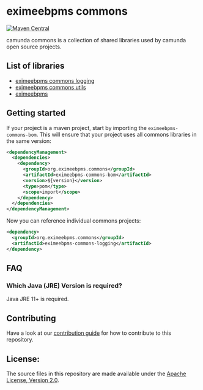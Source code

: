 # eximeebpms commons

[![Maven Central](https://maven-badges.herokuapp.com/maven-central/org.eximeebpms.commons/camunda-commons-bom/badge.svg)](https://maven-badges.herokuapp.com/maven-central/org.eximeebpms.commons/camunda-commons-bom)


camunda commons is a collection of shared libraries used by camunda open source projects.

## List of libraries

* [eximeebpms commons logging][logging]
* [eximeebpms commons utils][utils]
* [eximeebpms][typed-values]


## Getting started

If your project is a maven project, start by importing the `eximeebpms-commons-bom`.
This will ensure that your project uses all commons libraries in the same version:

```xml
<dependencyManagement>
  <dependencies>
    <dependency>
      <groupId>org.eximeebpms.commons</groupId>
      <artifactId>eximeebpms-commons-bom</artifactId>
      <version>${version}</version>
      <type>pom</type>
      <scope>import</scope>
    </dependency>
  </dependencies>
</dependencyManagement>
```

Now you can reference individual commons projects:

```xml
<dependency>
  <groupId>org.eximeebpms.commons</groupId>
  <artifactId>eximeebpms-commons-logging</artifactId>
</dependency>
```

## FAQ

### Which Java (JRE) Version is required?

Java JRE 11+ is required.

## Contributing

Have a look at our [contribution guide](https://github.com/EximeeBPMS/eximeebpms/blob/master/CONTRIBUTING.md) for how to contribute to this repository.


## License:

The source files in this repository are made available under the <a href="LICENSE">Apache License, Version 2.0</a>.

[logging]: logging/
[utils]: utils/
[typed-values]: typed-values/
